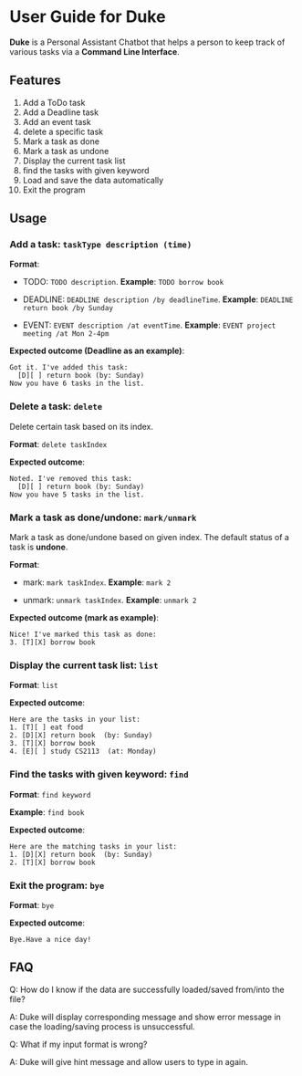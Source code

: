 # User Guide for Duke
**Duke** is a Personal Assistant Chatbot that helps a person to keep track of various tasks via a **Command Line Interface**.

## Features 
1. Add a ToDo task
2. Add a Deadline task
3. Add an event task
4. delete a specific task
5. Mark a task as done
6. Mark a task as undone
7. Display the current task list
8. find the tasks with given keyword
9. Load and save the data automatically
10. Exit the program

## Usage

### Add a task: `taskType description (time)`

**Format**:
 
- TODO: `TODO description`. **Example**: `TODO borrow book`

- DEADLINE: `DEADLINE description /by deadlineTime`. **Example**: `DEADLINE return book /by Sunday`
 
- EVENT: `EVENT description /at eventTime`. **Example**: `EVENT project meeting /at Mon 2-4pm`
 
**Expected outcome (Deadline as an example)**:
 
```
Got it. I've added this task: 
  [D][ ] return book (by: Sunday)
Now you have 6 tasks in the list.
```

### Delete a task: `delete`

Delete certain task based on its index.

**Format**: `delete taskIndex`
 
**Expected outcome**:
```
Noted. I've removed this task: 
  [D][ ] return book (by: Sunday)
Now you have 5 tasks in the list.
```

### Mark a task as done/undone: `mark/unmark`

Mark a task as done/undone based on given index. The default status of a task is **undone**. 

**Format**:
 
- mark: `mark taskIndex`. **Example**: `mark 2`

- unmark: `unmark taskIndex`. **Example**: `unmark 2`

**Expected outcome (mark as example)**:
```
Nice! I've marked this task as done: 
3. [T][X] borrow book
```

### Display the current task list: `list`

**Format**: `list`

**Expected outcome**:
```
Here are the tasks in your list:
1. [T][ ] eat food
2. [D][X] return book  (by: Sunday)
3. [T][X] borrow book
4. [E][ ] study CS2113  (at: Monday)
```

### Find the tasks with given keyword: `find`

**Format**: `find keyword`

**Example**: `find book`
 
**Expected outcome**:
```
Here are the matching tasks in your list:
1. [D][X] return book  (by: Sunday)
2. [T][X] borrow book
```

### Exit the program: `bye`

**Format**: `bye`

**Expected outcome**:
```
Bye.Have a nice day!
```

## FAQ
Q: How do I know if the data are successfully loaded/saved from/into the file?

A: Duke will display corresponding message and show error message in case the loading/saving process is unsuccessful.

Q: What if my input format is wrong?

A: Duke will give hint message and allow users to type in again.



